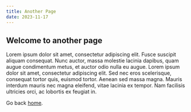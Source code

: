 ```yaml
---
title: Another Page
date: 2023-11-17
---
```


## Welcome to another page

Lorem ipsum dolor sit amet, consectetur adipiscing elit. Fusce suscipit aliquam consequat. Nunc auctor, massa molestie lacinia dapibus, quam augue condimentum metus, et auctor odio nulla eu augue. Lorem ipsum dolor sit amet, consectetur adipiscing elit. Sed nec eros scelerisque, consequat tortor quis, euismod tortor. Aenean sed massa magna. Mauris interdum mauris nec magna eleifend, vitae lacinia ex tempor. Nam facilisis ultricies orci, ac lobortis ex feugiat in.

Go back [home](../).
